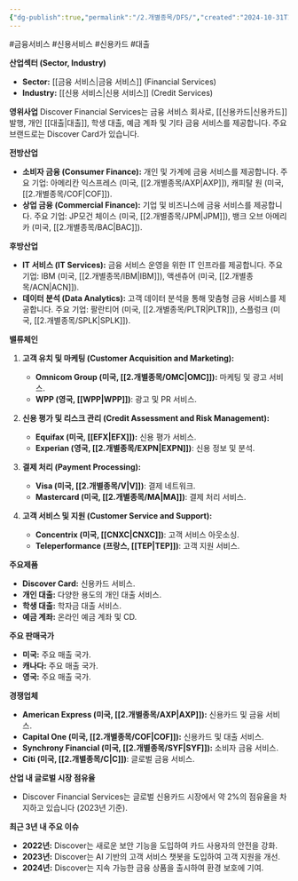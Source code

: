 ```yaml
---
{"dg-publish":true,"permalink":"/2.개별종목/DFS/","created":"2024-10-31T18:12:59.332+09:00","updated":"2025-06-03T20:05:58.691+09:00"}
---
```


#금융서비스 #신용서비스 #신용카드 #대출 

**산업섹터 (Sector, Industry)**

- **Sector:** [[금융 서비스\|금융 서비스]] (Financial Services)
- **Industry:** [[신용 서비스\|신용 서비스]] (Credit Services)

**영위사업** Discover Financial Services는 금융 서비스 회사로, [[신용카드\|신용카드]] 발행, 개인 [[대출\|대출]], 학생 대출, 예금 계좌 및 기타 금융 서비스를 제공합니다. 주요 브랜드로는 Discover Card가 있습니다.

**전방산업**

- **소비자 금융 (Consumer Finance):** 개인 및 가계에 금융 서비스를 제공합니다. 주요 기업: 아메리칸 익스프레스 (미국, [[2.개별종목/AXP\|AXP]]), 캐피탈 원 (미국, [[2.개별종목/COF\|COF]]).
- **상업 금융 (Commercial Finance):** 기업 및 비즈니스에 금융 서비스를 제공합니다. 주요 기업: JP모건 체이스 (미국, [[2.개별종목/JPM\|JPM]]), 뱅크 오브 아메리카 (미국, [[2.개별종목/BAC\|BAC]]).

**후방산업**

- **IT 서비스 (IT Services):** 금융 서비스 운영을 위한 IT 인프라를 제공합니다. 주요 기업: IBM (미국, [[2.개별종목/IBM\|IBM]]), 액센츄어 (미국, [[2.개별종목/ACN\|ACN]]).
- **데이터 분석 (Data Analytics):** 고객 데이터 분석을 통해 맞춤형 금융 서비스를 제공합니다. 주요 기업: 팔란티어 (미국, [[2.개별종목/PLTR\|PLTR]]), 스플렁크 (미국, [[2.개별종목/SPLK\|SPLK]]).

**밸류체인**

1. **고객 유치 및 마케팅 (Customer Acquisition and Marketing):**
    
    - **Omnicom Group (미국, [[2.개별종목/OMC\|OMC]]):** 마케팅 및 광고 서비스.
    - **WPP (영국, [[WPP\|WPP]])**: 광고 및 PR 서비스.
2. **신용 평가 및 리스크 관리 (Credit Assessment and Risk Management):**
    
    - **Equifax (미국, [[EFX\|EFX]]):** 신용 평가 서비스.
    - **Experian (영국, [[2.개별종목/EXPN\|EXPN]])**: 신용 정보 및 분석.
3. **결제 처리 (Payment Processing):**
    
    - **Visa (미국, [[2.개별종목/V\|V]])**: 결제 네트워크.
    - **Mastercard (미국, [[2.개별종목/MA\|MA]])**: 결제 처리 서비스.
4. **고객 서비스 및 지원 (Customer Service and Support):**
    
    - **Concentrix (미국, [[CNXC\|CNXC]])**: 고객 서비스 아웃소싱.
    - **Teleperformance (프랑스, [[TEP\|TEP]])**: 고객 지원 서비스.

**주요제품**

- **Discover Card:** 신용카드 서비스.
- **개인 대출:** 다양한 용도의 개인 대출 서비스.
- **학생 대출:** 학자금 대출 서비스.
- **예금 계좌:** 온라인 예금 계좌 및 CD.

**주요 판매국가**

- **미국:** 주요 매출 국가.
- **캐나다:** 주요 매출 국가.
- **영국:** 주요 매출 국가.

**경쟁업체**

- **American Express (미국, [[2.개별종목/AXP\|AXP]]):** 신용카드 및 금융 서비스.
- **Capital One (미국, [[2.개별종목/COF\|COF]]):** 신용카드 및 대출 서비스.
- **Synchrony Financial (미국, [[2.개별종목/SYF\|SYF]]):** 소비자 금융 서비스.
- **Citi (미국, [[2.개별종목/C\|C]])**: 글로벌 금융 서비스.

**산업 내 글로벌 시장 점유율**

- Discover Financial Services는 글로벌 신용카드 시장에서 약 2%의 점유율을 차지하고 있습니다 (2023년 기준).

**최근 3년 내 주요 이슈**

- **2022년:** Discover는 새로운 보안 기능을 도입하여 카드 사용자의 안전을 강화.
- **2023년:** Discover는 AI 기반의 고객 서비스 챗봇을 도입하여 고객 지원을 개선.
- **2024년:** Discover는 지속 가능한 금융 상품을 출시하여 환경 보호에 기여.